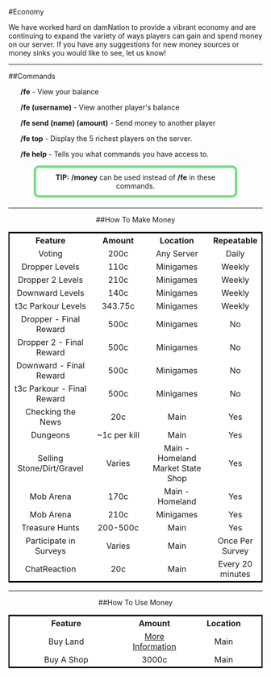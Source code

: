 ---
---
<script src="{{site.baseurl}}/_sass/grr/js/vendor/sorttable.js" type="text/javascript"></script>
#Economy

We have worked hard on damNation to provide a vibrant economy and are continuing to expand the variety of ways players can gain and spend money on our server. If you have any suggestions for new money sources or money sinks you would like to see, let us know!

___

##Commands
<ul><b>/fe</b> - View your balance</ul>
<ul><b>/fe (username)</b> - View another player's balance</ul>
<ul><b>/fe send (name) (amount)</b> - Send money to another player</ul>
<ul><b>/fe top</b> - Display the 5 richest players on the server.</ul>
<ul><b>/fe help</b> - Tells you what commands you have access to.</ul>
<p style="border: 5px solid #77df88; text-align:center;border-radius:10px;background-color:#ffffff; padding: 10px;margin: 0px 50px 20px 50px;">
      <b>TIP:</b> <b>/money</b> can be used instead of <b>/fe</b> in these commands.
</p>

___

<div style="text-align: center;" markdown="1">
##How To Make Money
</div>


<table class="tg sortable" width="100%" style="background-color:#FFF; text-align:center; border: 2px solid #000;">
  <tr>
    <th class="tg-yw4l" width="35%">Feature</th>
    <th class="tg-yw4l" width="25%">Amount</th>
    <th class="tg-yw4l" width="30%">Location</th>
    <th class="tg-yw4l" width="10%">Repeatable</th>
  </tr>
  <tr>
    <td class="tg-9hbo">Voting</td>
    <td class="tg-9hbo">200c</td>
    <td class="tg-9hbo">Any Server</td>
    <td class="tg-9hbo">Daily</td>
  </tr>
  <tr>
    <td class="tg-9hbo">Dropper Levels</td>
    <td class="tg-9hbo">110c</td>
    <td class="tg-9hbo">Minigames</td>
    <td class="tg-9hbo">Weekly</td>
  </tr>
  <tr>
    <td class="tg-9hbo">Dropper 2 Levels</td>
    <td class="tg-9hbo">210c</td>
    <td class="tg-9hbo">Minigames</td>
    <td class="tg-9hbo">Weekly</td>
  </tr>
  <tr>
    <td class="tg-9hbo">Downward Levels</td>
    <td class="tg-9hbo">140c</td>
    <td class="tg-9hbo">Minigames</td>
    <td class="tg-9hbo">Weekly</td>
  </tr>
  <tr>
    <td class="tg-9hbo">t3c Parkour Levels</td>
    <td class="tg-9hbo">343.75c</td>
    <td class="tg-9hbo">Minigames</td>
    <td class="tg-9hbo">Weekly</td>
  </tr>
  <tr>
    <td class="tg-9hbo">Dropper - Final Reward</td>
    <td class="tg-9hbo">500c</td>
    <td class="tg-9hbo">Minigames</td>
    <td class="tg-9hbo">No</td>
  </tr>
  <tr>
    <td class="tg-9hbo">Dropper 2 - Final Reward</td>
    <td class="tg-9hbo">500c</td>
    <td class="tg-9hbo">Minigames</td>
    <td class="tg-9hbo">No</td>
  </tr>
  <tr>
    <td class="tg-9hbo">Downward - Final Reward</td>
    <td class="tg-9hbo">500c</td>
    <td class="tg-9hbo">Minigames</td>
    <td class="tg-9hbo">No</td>
  </tr>
  <tr>
    <td class="tg-9hbo">t3c Parkour - Final Reward</td>
    <td class="tg-9hbo">500c</td>
    <td class="tg-9hbo">Minigames</td>
    <td class="tg-9hbo">No</td>
  </tr>
  <tr>
    <td class="tg-9hbo">Checking the News</td>
    <td class="tg-9hbo">20c</td>
    <td class="tg-9hbo">Main</td>
    <td class="tg-9hbo">Yes</td>
  </tr>
  <tr>
    <td class="tg-9hbo">Dungeons</td>
    <td class="tg-9hbo">~1c per kill</td>
    <td class="tg-9hbo">Main</td>
    <td class="tg-9hbo">Yes</td>
  </tr>
  <tr>
    <td class="tg-9hbo">Selling Stone/Dirt/Gravel</td>
    <td class="tg-9hbo">Varies</td>
    <td class="tg-9hbo">Main - Homeland Market State Shop</td>
    <td class="tg-9hbo">Yes</td>
  </tr>
  <tr>
    <td class="tg-9hbo">Mob Arena</td>
    <td class="tg-9hbo">170c</td>
    <td class="tg-9hbo">Main - Homeland</td>
    <td class="tg-9hbo">Yes</td>
  </tr>
  <tr>
    <td class="tg-9hbo">Mob Arena</td>
    <td class="tg-9hbo">210c</td>
    <td class="tg-9hbo">Minigames</td>
    <td class="tg-9hbo">Yes</td>
  </tr>
  <tr>
    <td class="tg-9hbo">Treasure Hunts</td>
    <td class="tg-9hbo">200-500c</td>
    <td class="tg-9hbo">Main</td>
    <td class="tg-9hbo">Yes</td>
  </tr>
  <tr>
    <td class="tg-9hbo">Participate in Surveys</td>
    <td class="tg-9hbo">Varies</td>
    <td class="tg-9hbo">Main</td>
    <td class="tg-9hbo">Once Per Survey</td>
  </tr>
  <tr>
    <td class="tg-9hbo">ChatReaction</td>
    <td class="tg-9hbo">20c</td>
    <td class="tg-9hbo">Main</td>
    <td class="tg-9hbo">Every 20 minutes</td>
  </tr>
</table>

___

<div style="text-align: center;" markdown="1">
##How To Use Money
</div>

<table class="tg sortable" width="100%" style="background-color:#FFF; text-align:center; border: 2px solid #000;">
  <tr>
    <th class="tg-yw4l" width="45%">Feature</th>
    <th class="tg-yw4l" width="25%">Amount</th>
    <th class="tg-yw4l" width="30%">Location</th>
  </tr>
  <tr>
    <td class="tg-9hbo">Buy Land</td>
    <td class="tg-9hbo"><a href="{{site.baseurl}}/land">More Information</a></td>
    <td class="tg-9hbo">Main</td>
  </tr>
  <tr>
    <td class="tg-9hbo">Buy A Shop</td>
    <td class="tg-9hbo">3000c</td>
    <td class="tg-9hbo">Main</td>
  </tr>
</table>
